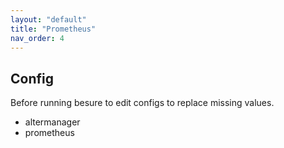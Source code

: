 ```yaml
---
layout: "default"
title: "Prometheus"
nav_order: 4
---
```


## Config

Before running besure to edit configs to replace missing values.

* altermanager
* prometheus
